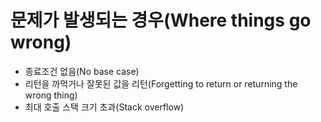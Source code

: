 # 문제가 발생되는 경우(Where things go wrong)

- 종료조건 없음(No base case)
- 리턴을 까먹거나 잘못된 값을 리턴(Forgetting to return or returning the wrong thing)
- 최대 호출 스택 크기 초과(Stack overflow)

